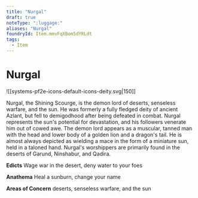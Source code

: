 ```yaml
---
title: "Nurgal"
draft: true
noteType: ":luggage:"
aliases: "Nurgal"
foundryId: Item.mmvFqXBom5dYRLdt
tags:
  - Item
---
```


# Nurgal
![[systems-pf2e-icons-default-icons-deity.svg|150]]

Nurgal, the Shining Scourge, is the demon lord of deserts, senseless warfare, and the sun. He was formerly a fully fledged deity of ancient Azlant, but fell to demigodhood after being defeated in combat. Nurgal represents the sun's potential for devastation, and his followers venerate him out of cowed awe. The demon lord appears as a muscular, tanned man with the head and lower body of a golden lion and a dragon's tail. He is almost always depicted as wielding a mace in the form of a miniature sun, held in a taloned hand. Nurgal's worshippers are primarily found in the deserts of Garund, Ninshabur, and Qadira.

**Edicts** Wage war in the desert, deny water to your foes

**Anathema** Heal a sunburn, change your name

**Areas of Concern** deserts, senseless warfare, and the sun
